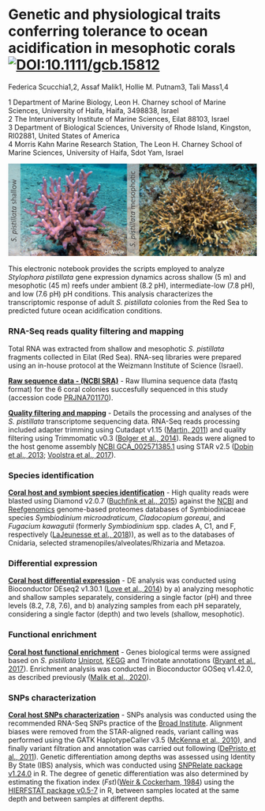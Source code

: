# Genetic and physiological traits conferring tolerance to ocean acidification in mesophotic corals  [![DOI:10.1111/gcb.15812](http://img.shields.io/badge/DOI-10.1111/gcb.15812-3498DB.svg)](https://doi.org/10.1111/gcb.15812)
Federica Scucchia1,2, Assaf Malik1, Hollie M. Putnam3, Tali Mass1,4

1 Department of Marine Biology, Leon H. Charney school of Marine Sciences, University of Haifa, Haifa, 3498838, Israel                                                                               
2 The Interuniversity Institute of Marine Sciences, Eilat 88103, Israel                                                                                                             
3 Department of Biological Sciences, University of Rhode Island, Kingston, RI02881, United States of America                                                                      
4 Morris Kahn Marine Research Station, The Leon H. Charney School of Marine Sciences, University of Haifa, Sdot Yam, Israel

![pic](https://github.com/fscucchia/Spistillata_OA_Shallow_and_Mesophotic/blob/main/media/Shallow_and_Mesophotic_pictures.jpg?raw=true)

This electronic notebook provides the scripts employed to analyze _Stylophora pistillata_ gene expression dynamics across shallow (5 m) and mesophotic (45 m) reefs under ambient (8.2 pH), intermediate-low (7.8 pH), and low (7.6 pH) pH conditions. This analysis characterizes the transcriptomic response of adult _S. pistillata_ colonies from the Red Sea to predicted future ocean acidification conditions.

### RNA-Seq reads quality filtering and mapping

Total RNA was extracted from shallow and mesophotic _S. pistillata_ fragments collected in Eilat (Red Sea). RNA-seq libraries were prepared using an in-house protocol at the Weizmann Institute of Science (Israel). 

**[Raw sequence data - (NCBI SRA)](https://dataview.ncbi.nlm.nih.gov/object/PRJNA701170?reviewer=2sdh5ejluhr6na11607otr0c7i)** - Raw Illumina sequence data (fastq format) for the 6 coral colonies succesfully sequenced in this study (accession code [PRJNA701170](https://dataview.ncbi.nlm.nih.gov/object/PRJNA701170?reviewer=2sdh5ejluhr6na11607otr0c7i)).

**[Quality filtering and mapping](https://github.com/fscucchia/Spistillata_OA_Shallow_and_Mesophotic/tree/main/QC_and_Mapping)** - Details the processing and analyses of the _S. pistillata_ transcriptome sequencing data. RNA-Seq reads processing included adapter trimming using Cutadapt v1.15 ([Martin, 2011](https://doi.org/10.14806/ej.17.1.200)) and quality filtering using Trimmomatic v0.3 ([Bolger et al., 2014](https://doi.org/10.1093/bioinformatics/btu170)). Reads were aligned to the host genome assembly [NCBI GCA_002571385.1](https://www.ncbi.nlm.nih.gov/assembly/GCF_002571385.1/) using STAR v2.5 ([Dobin et al., 2013](https://doi.org/10.1093/bioinformatics/bts635); [Voolstra et al., 2017](https://doi.org/10.1038/s41598-017-17484-x)). 

### Species identification

**[Coral host and symbiont species identification](https://github.com/fscucchia/Spistillata_OA_Shallow_and_Mesophotic/tree/main/Species_identification)** - High quality reads were blasted using Diamond v2.0.7 ([Buchfink et al., 2015](https://doi.org/10.1038/nmeth.3176)) against the [NCBI](https://www.ncbi.nlm.nih.gov/) and [Reefgenomics](http://reefgenomics.org/) genome-based proteomes databases of Symbiodiniaceae species _Symbiodinium microadraticum_, _Cladocopium goreaui_, and _Fugacium kawagutii_ (formerly _Symbiodinium_ spp. clades A, C1, and F, respectively ([LaJeunesse et al., 2018](https://doi.org/10.1016/j.cub.2018.07.008))), as well as to the databases of Cnidaria, selected stramenopiles/alveolates/Rhizaria and Metazoa.

### Differential expression

**[Coral host differential expression](https://github.com/fscucchia/Spistillata_OA_Shallow_and_Mesophotic/tree/main/DE)** - DE analysis was conducted using Bioconductor DEseq2 v1.30.1 ([Love et al., 2014](https://doi.org/10.1186/s13059-014-0550-8)) by a) analyzing mesophotic and shallow samples separately, considering a single factor (pH) and three levels (8.2, 7.8, 7.6), and b) analyzing samples from each pH separately, considering a single factor (depth) and two levels (shallow, mesophotic).

### Functional enrichment

**[Coral host functional enrichment](https://github.com/fscucchia/Spistillata_OA_Shallow_and_Mesophotic/tree/main/Enrichment)** - Genes biological terms were assigned based on _S. pistillata_ [Uniprot](https://www.uniprot.org/), [KEGG](https://www.kegg.jp/) and Trinotate annotations ([Bryant et al., 2017](https://doi.org/10.1016/j.celrep.2016.12.063)). Enrichment analysis was conducted in Bioconductor GOSeq v1.42.0, as described previously ([Malik et al., 2020](https://doi.org/10.1016/j.actbio.2020.01.010)). 

### SNPs characterization

**[Coral host SNPs characterization](https://github.com/fscucchia/Spistillata_OA_Shallow_and_Mesophotic/tree/main/SNPs)** - SNPs analysis was conducted using the recommended RNA-Seq SNPs practice of the [Broad Institute](https://gatk.broadinstitute.org). Alignment biases were removed from the STAR-aligned reads, variant calling was performed using the GATK HaplotypeCaller v3.5 ([McKenna et al., 2010](https://doi.org/10.1101/gr.107524.110)), and finally variant filtration and annotation was carried out following ([DePristo et al., 2011](https://doi.org/10.1038/ng.806)). 
Genetic differentiation among depths was assessed using Identity By State (IBS) analysis, which was conducted using [SNPRelate package v1.24.0](https://github.com/zhengxwen/SNPRelate) in R. The degree of genetic differentiation was also determined by estimating the fixation index (_Fst_)([Weir & Cockerham, 1984](https://doi.org/10.1111/j.1558-5646.1984.tb05657.x)) using the [HIERFSTAT package v0.5-7](https://cran.r-project.org/web/packages/hierfstat/index.html) in R, between samples located at the same depth and between samples at different depths. 
